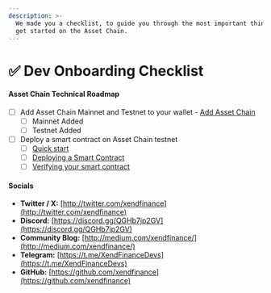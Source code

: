 ```yaml
---
description: >-
  We made you a checklist, to guide you through the most important things, to
  get started on the Asset Chain.
---
```


# ✅ Dev Onboarding Checklist

#### Asset Chain Technical Roadmap <a href="#mode-technical-roadmap" id="mode-technical-roadmap"></a>

* [ ] Add Asset Chain Mainnet and Testnet to your wallet - [Add Asset Chain](../general-info/add-asset-chain.md)
  * [ ] Mainnet Added
  * [ ] Testnet Added
* [ ] Deploy a smart contract on Asset Chain testnet
  * [ ] [Quick start](quick-start.md)
  * [ ] [Deploying a Smart Contract](quick-start.md)
  * [ ] [Verifying your smart contract](../general-info/contract-verification.md)

#### Socials <a href="#socials" id="socials"></a>

* **Twitter / X:** [http://twitter.com/xendfinance](http://twitter.com/xendfinance)
* **Discord:** [https://discord.gg/QGHb7jp2GV](https://discord.gg/QGHb7jp2GV)
* **Community Blog:** [http://medium.com/xendfinance/](http://medium.com/xendfinance/)
* **Telegram:** [https://t.me/XendFinanceDevs](https://t.me/XendFinanceDevs)
* **GitHub:** [https://github.com/xendfinance](https://github.com/xendfinance)
